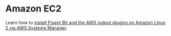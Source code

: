 # Amazon EC2

Learn how to [install Fluent Bit and the AWS output plugins on Amazon Linux 2 via AWS Systems Manager](https://github.com/aws/aws-for-fluent-bit/tree/master/examples/fluent-bit/systems-manager-ec2).
